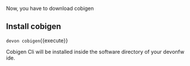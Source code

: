Now, you have to download cobigen


## Install cobigen

`devon cobigen`{{execute}}

Cobigen Cli will be installed inside the software directory of your devonfw ide.

